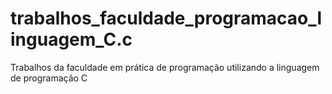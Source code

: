 # trabalhos_faculdade_programacao_linguagem_C.c
Trabalhos da faculdade em prática de programação utilizando a linguagem de programação C
